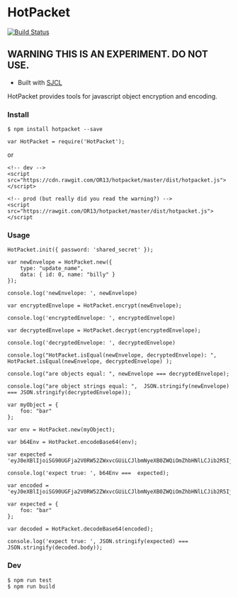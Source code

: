 # HotPacket

[![Build Status](https://travis-ci.org/OR13/hotpacket.svg?branch=master)](https://travis-ci.org/OR13/hotpacket)

## WARNING THIS IS AN EXPERIMENT. DO NOT USE.

- Built with [SJCL](https://github.com/bitwiseshiftleft/sjcl)

HotPacket provides tools for javascript object encryption and encoding.

### Install

```
$ npm install hotpacket --save
```

```
var HotPacket = require('HotPacket');
```

or 

```
<!-- dev -->
<script src="https://cdn.rawgit.com/OR13/hotpacket/master/dist/hotpacket.js"></script>

<!-- prod (but really did you read the warning?) -->
<script src="https://rawgit.com/OR13/hotpacket/master/dist/hotpacket.js"></script
```

### Usage

```
HotPacket.init({ password: 'shared_secret' }); 

var newEnvelope = HotPacket.new({ 
    type: "update_name", 
    data: { id: 0, name: "billy" } 
});

console.log('newEnvelope: ', newEnvelope)

var encryptedEnvelope = HotPacket.encrypt(newEnvelope);

console.log('encryptedEnvelope: ', encryptedEnvelope)

var decryptedEnvelope = HotPacket.decrypt(encryptedEnvelope);

console.log('decryptedEnvelope: ', decryptedEnvelope)

console.log("HotPacket.isEqual(newEnvelope, decryptedEnvelope): ", HotPacket.isEqual(newEnvelope, decryptedEnvelope) );

console.log("are objects equal: ", newEnvelope === decryptedEnvelope);

console.log("are object strings equal: ",  JSON.stringify(newEnvelope) === JSON.stringify(decryptedEnvelope));

var myObject = {
    foo: "bar"
};

var env = HotPacket.new(myObject);

var b64Env = HotPacket.encodeBase64(env);

var expected = 'eyJ0eXBlIjoiSG90UGFja2V0RW52ZWxvcGUiLCJlbmNyeXB0ZWQiOmZhbHNlLCJib2R5Ijp7ImZvbyI6ImJhciJ9fQ==';

console.log('expect true: ', b64Env ===  expected);

var encoded = 'eyJ0eXBlIjoiSG90UGFja2V0RW52ZWxvcGUiLCJlbmNyeXB0ZWQiOmZhbHNlLCJib2R5Ijp7ImZvbyI6ImJhciJ9fQ==';

var expected = {
    foo: "bar"
};

var decoded = HotPacket.decodeBase64(encoded);

console.log('expect true: ', JSON.stringify(expected) === JSON.stringify(decoded.body));

```

### Dev

```
$ npm run test
$ npm run build
```
